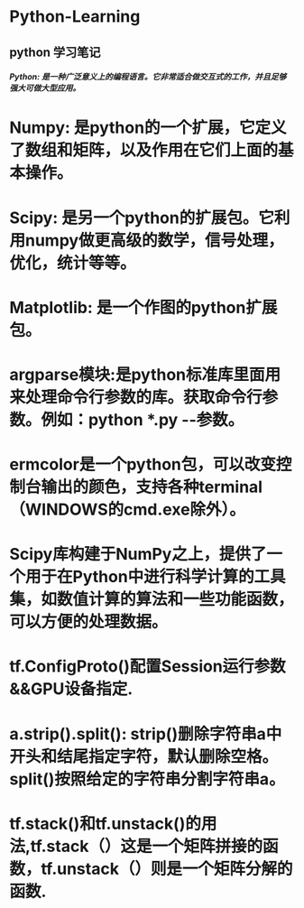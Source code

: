 # Python-Learning
## python 学习笔记
##### Python: 	是一种广泛意义上的编程语言。它非常适合做交互式的工作，并且足够强大可做大型应用。
# Numpy: 	是python的一个扩展，它定义了数组和矩阵，以及作用在它们上面的基本操作。
# Scipy: 	是另一个python的扩展包。它利用numpy做更高级的数学，信号处理，优化，统计等等。
# Matplotlib: 	是一个作图的python扩展包。
# argparse模块:是python标准库里面用来处理命令行参数的库。获取命令行参数。例如：python *.py --参数。
# ermcolor是一个python包，可以改变控制台输出的颜色，支持各种terminal（WINDOWS的cmd.exe除外）。
# Scipy库构建于NumPy之上，提供了一个用于在Python中进行科学计算的工具集，如数值计算的算法和一些功能函数，可以方便的处理数据。
# tf.ConfigProto()配置Session运行参数&&GPU设备指定.
# a.strip().split(): strip()删除字符串a中开头和结尾指定字符，默认删除空格。split()按照给定的字符串分割字符串a。
# tf.stack()和tf.unstack()的用法,tf.stack（）这是一个矩阵拼接的函数，tf.unstack（）则是一个矩阵分解的函数.
